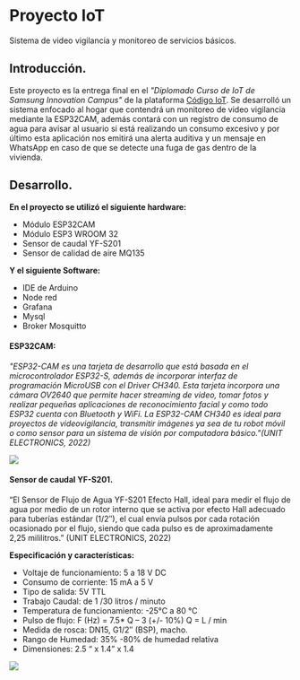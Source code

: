 # Proyecto IoT

Sistema de video vigilancia y monitoreo de servicios básicos.

## Introducción.
Este proyecto es la entrega final en el *"Diplomado Curso de IoT de Samsung Innovation Campus"* de la plataforma [Código IoT](https://edu.codigoiot.com/ "Código IoT"). Se desarrolló un sistema enfocado al hogar que contendrá un monitoreo de video vigilancia mediante la ESP32CAM, además contará con un registro de consumo de agua para avisar al usuario si está realizando un consumo excesivo y por último esta aplicación nos emitirá una alerta auditiva y un mensaje en WhatsApp en caso de que se detecte una fuga de gas dentro de la vivienda.

## Desarrollo.

**En el proyecto se utilizó el siguiente hardware:**
- Módulo ESP32CAM
- Módulo ESP3 WROOM 32
- Sensor de caudal YF-S201
- Sensor de calidad de aire MQ135

**Y el siguiente Software:**
- IDE de Arduino
- Node red
- Grafana
- Mysql
- Broker Mosquitto

#### **ESP32CAM:**
*"ESP32-CAM es una tarjeta de desarrollo que está basada en el microcontrolador ESP32-S, además de incorporar interfaz de programación MicroUSB con el Driver CH340. Esta tarjeta incorpora una cámara OV2640 que permite hacer streaming de video, tomar fotos y realizar pequeñas aplicaciones de reconocimiento facial y como todo ESP32 cuenta con Bluetooth y WiFi. La ESP32-CAM CH340 es ideal para proyectos de videovigilancia, transmitir imágenes ya sea de tu robot móvil o como sensor para un sistema de visión por computadora básico."(UNIT ELECTRONICS, 2022)*

![](https://scontent.fmex27-1.fna.fbcdn.net/v/t39.30808-6/322620556_845670449848200_1766737508608148737_n.jpg?_nc_cat=111&ccb=1-7&_nc_sid=730e14&_nc_ohc=M1g3VuAwAhQAX8OrRks&_nc_ht=scontent.fmex27-1.fna&oh=00_AfDohcq0TIc2zHVhcT-rxCqwergy7-cHihGJraS3XfN6hA&oe=63AFF664)

#### **Sensor de caudal YF-S201.**

“El Sensor de Flujo de Agua YF-S201 Efecto Hall, ideal para medir el flujo de agua por medio de un rotor interno que se activa por efecto Hall adecuado para tuberías estándar (1/2″), el cual envía pulsos por cada rotación ocasionado por el flujo, siendo que cada pulso es de aproximadamente 2,25 mililitros.” (UNIT ELECTRONICS, 2022)

**Especificación y características:**
- Voltaje de funcionamiento: 5 a 18 V DC
- Consumo de corriente: 15 mA a 5 V
- Tipo de salida: 5V TTL
- Trabajo Caudal: de 1 /30 litros / minuto
- Temperatura de funcionamiento: -25°C a 80 °C
- Pulso de flujo: F (Hz) = 7.5* Q – 3 (+/- 10%) Q = L / min
- Medida de rosca: DN15, G1/2″ (BSP), macho.
- Rango de Humedad: 35% -80% de humedad relativa
- Dimensiones: 2.5 “ x 1.4” x 1.4

![](https://electronicamade.com/wp-content/uploads/2020/04/arduino-caudalimetro-esquema.png)

